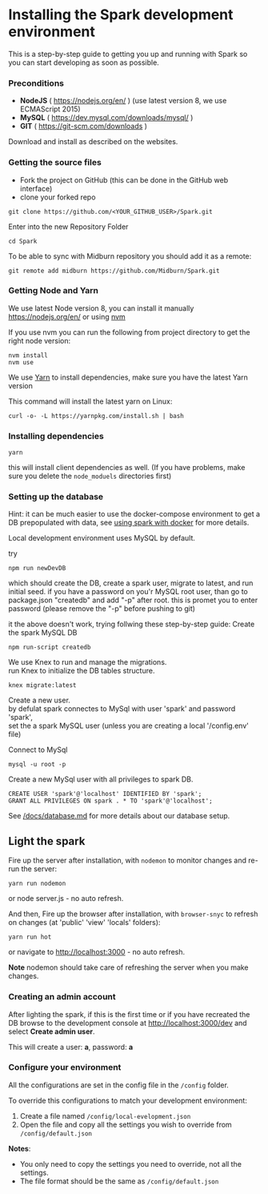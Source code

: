 # Installing the Spark development environment

This is a step-by-step guide to getting you up and running with Spark so you can start developing as soon as possible.

### Preconditions

* **NodeJS** ( https://nodejs.org/en/ ) (use latest version 8, we use ECMAScript 2015)
* **MySQL** ( https://dev.mysql.com/downloads/mysql/ )
* **GIT** ( https://git-scm.com/downloads )

Download and install as described on the websites.

### Getting the source files

* Fork the project on GitHub (this can be done in the GitHub web interface)
* clone your forked repo

```shell
git clone https://github.com/<YOUR_GITHUB_USER>/Spark.git
```
Enter into the new Repository Folder

```shell
cd Spark
```
To be able to sync with Midburn repository you should add it as a remote:

```shell
git remote add midburn https://github.com/Midburn/Spark.git
```

### Getting Node and Yarn

We use latest Node version 8, you can install it manually https://nodejs.org/en/ or using [nvm](https://github.com/creationix/nvm#installation)

If you use nvm you can run the following from project directory to get the right node version:

```shell
nvm install
nvm use
```

We use [Yarn](https://yarnpkg.com/en/) to install dependencies, make sure you have the latest Yarn version

This command will install the latest yarn on Linux:

```
curl -o- -L https://yarnpkg.com/install.sh | bash
```

### Installing dependencies

```shell
yarn 
```
this will install client dependencies as well.
(If you have problems, make sure you delete the `node_moduels` directories first)

### Setting up the database

Hint: it can be much easier to use the docker-compose environment to get a DB prepopulated with data, see [using spark with docker](/docs/development/docker.md) for more details.

Local development environment uses MySQL by default.

try 
```shell
npm run newDevDB
```
which should create the DB, create a spark user, migrate to latest, and run initial seed.
if you have a password on you'r MySQL root user, than go to package.json "createdb" and add "-p" after root. this is promet you to enter password (please remove the "-p" before pushing to git)


it the above doesn't work, trying follwing these step-by-step guide:
Create the spark MySQL DB
```shell
npm run-script createdb
```

We use Knex to run and manage the migrations.  
run Knex to initialize the DB tables structure.

```shell
knex migrate:latest
```

Create a new user.  
by defulat spark connectes to MySql with user 'spark' and password 'spark',  
set the a spark MySQL user (unless you are creating a local '/config.env' file)

Connect to MySql
```shell
mysql -u root -p
```
Create a new MySql user with all privileges to spark DB.
```shell
CREATE USER 'spark'@'localhost' IDENTIFIED BY 'spark';
GRANT ALL PRIVILEGES ON spark . * TO 'spark'@'localhost';
```

See [/docs/database.md](/docs/development/database.md) for more details about our database setup.

## Light the spark

Fire up the server after installation, with `nodemon` to monitor changes and re-run the server:

```shell
yarn run nodemon
```
or node server.js - no auto refresh.

And then,
Fire up the browser after installation, with `browser-snyc` to refresh on changes (at 'public' 'view' 'locals' folders):
```shell
yarn run hot 
```
or navigate to [http://localhost:3000](http://localhost:3000) - no auto refresh.

**Note** nodemon should take care of refreshing the server when you make changes.

### Creating an admin account

After lighting the spark, if this is the first time or if you have recreated the DB
browse to the development console at [http://localhost:3000/dev](http://localhost:3000/dev) and select **Create admin user**.

This will create a user: **a**, password: **a**

### Configure your environment

All the configurations are set in the config file in the `/config` folder.

To override this configurations to match your development environment:

1. Create a file named `/config/local-evelopment.json`
2. Open the file and copy all the settings you wish to override from `/config/default.json`

**Notes**:

* You only need to copy the settings you need to override, not all the settings.
* The file format should be the same as `/config/default.json`
